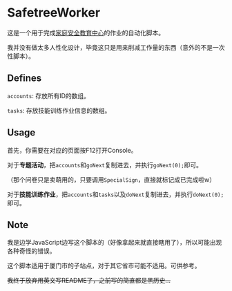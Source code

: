 # SafetreeWorker
这是一个用于完成[家庭安全教育中心](http://xiamen.safetree.com.cn/)的作业的自动化脚本。

我并没有做太多人性化设计，毕竟这只是用来削减工作量的东西（意外的不是一次性脚本）。

## Defines
`accounts`: 存放所有ID的数组。

`tasks`: 存放技能训练作业信息的数组。

## Usage
首先，你需要在对应的页面按F12打开Console。

对于**专题活动**，把`accounts`和`goNext`复制进去，并执行`goNext(0);`即可。

（那个问卷只是卖萌用的，只要调用`SpecialSign`，直接就标记成已完成啦w）

对于**技能训练作业**，把`accounts`和`tasks`以及`doNext`复制进去，并执行`doNext(0);`即可。

## Note
我是边学JavaScript边写这个脚本的（好像拿起来就直接瞎用了），所以可能出现各种奇怪的错误。

这个脚本适用于厦门市的子站点，对于其它省市可能不适用。可供参考。

<del>我终于放弃用英文写README了，之前写的简直都是黑历史...</del>
